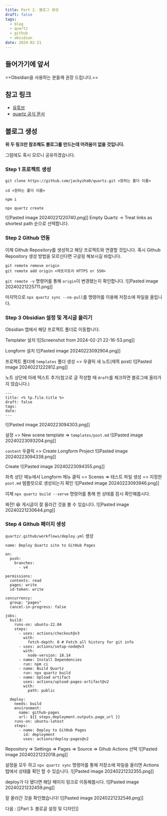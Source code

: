 ```yaml
---
title: Part 2. 블로그 생성
draft: false
tags:
  - blog
  - quartz
  - github
  - obsidian
date: 2024-02-21
---
```


## 들어가기에 앞서

==Obsidian을 사용하는 분들께 권장 드립니다.==

## 참고 링크

- [유튜브](https://www.youtube.com/watch?v=6s6DT1yN4dw)
- [quartz 공식 문서](https://quartz.jzhao.xyz/)

## 블로그 생성

**위 두 링크만 참조해도 블로그를 만드는데 어려움이 없을 것입니다.**

그럼에도 혹시 모르니 공유하겠습니다.

### Step 1 프로젝트 생성

```
git clone https://github.com/jackyzha0/quartz.git <원하는 폴더 이름>

cd <원하는 폴더 이름>

npm i

npx quartz create
```

![[Pasted image 20240221220740.png]]
Empty Quartz -> Treat links as shortest path 순으로 선택합니다.

### Step 2 Github 연동

이제 Github Repository를 생성하고 해당 프로젝트와 연결할 것입니다. 혹시 Github Repository 생성 방법을 모르신다면 구글링 해보시길 바랍니다.

```
git remote remove origin
git remote add origin <레포지토리 HTTPS or SSH>
```

`git remote -v` 명령어를 통해 `origin`이 변경됐는지 확인합니다.
![[Pasted image 20240221225711.png]]

마지막으로 `npx quartz sync --no-pull`를 명령어를 이용해 저장소에 파일을 올립니다.

### Step 3 Obsidian 설정 및 게시글 올리기

Obsidian 앱에서 해당 프로젝트 폴더로 이동합니다.

Templater 설치
![[Screenshot from 2024-02-21 22-16-53.png]]

Longform 설치
![[Pasted image 20240223092904.png]]

프로젝트 폴더에 `templates` 폴더 생성 => 우클릭 새 노트(제목 post)
![[Pasted image 20240221222812.png]]

노트 상단에 아래 텍스트 추가(참고로 글 작성할 때 `draft`를 체크하면 블로그에 올라가지 않습니다.)

```
---
title: <% tp.file.title %>
draft: false
tags:
date:
---
```

![[Pasted image 20240223094303.png]]

설정 => New scene template => `templates/post.md`
![[Pasted image 20240223093204.png]]

`content` 우클릭 => Create Longform Project
![[Pasted image 20240223094338.png]]

Create
![[Pasted image 20240223094355.png]]

좌측 상단 메뉴에서 Longform 메뉴 클릭 => Scenes => 테스트 파일 생성 => 지정한 `post.md` 템플릿으로 생성되는지 확인
![[Pasted image 20240223093946.png]]

이제 `npx quartz build --serve` 명령어를 통해 현 상태를 잠시 확인해봅시다.

짜잔! 😆 게시글이 잘 올라간 것을 볼 수 있습니다.
![[Pasted image 20240221230644.png]]

### Step 4 Github 페이지 생성

`quartz/.github/workflows/deploy.yml` 생성

```
name: Deploy Quartz site to GitHub Pages

on:
  push:
    branches:
      - v4

permissions:
  contents: read
  pages: write
  id-token: write

concurrency:
  group: "pages"
  cancel-in-progress: false

jobs:
  build:
    runs-on: ubuntu-22.04
    steps:
      - uses: actions/checkout@v3
        with:
          fetch-depth: 0 # Fetch all history for git info
      - uses: actions/setup-node@v3
        with:
          node-version: 18.14
      - name: Install Dependencies
        run: npm ci
      - name: Build Quartz
        run: npx quartz build
      - name: Upload artifact
        uses: actions/upload-pages-artifact@v2
        with:
          path: public

  deploy:
    needs: build
    environment:
      name: github-pages
      url: ${{ steps.deployment.outputs.page_url }}
    runs-on: ubuntu-latest
    steps:
      - name: Deploy to GitHub Pages
        id: deployment
        uses: actions/deploy-pages@v2
```

Repository => Settings => Pages => Source => Gihub Actions 선택
![[Pasted image 20240221232018.png]]

설정을 모두 하고 `npx quartz sync` 명령어를 통해 저장소에 파일을 올리면 Actions 탭에서 상태를 확인 할 수 있습니다.
![[Pasted image 20240221232355.png]]

deploy가 다 됐다면 해당 페이지 링크로 이동해봅시다.
![[Pasted image 20240221232459.png]]

잘 올라간 것을 확인했습니다!
![[Pasted image 20240221232546.png]]

다음 : [[Part 3. 블로글 설정 및 디자인]]
